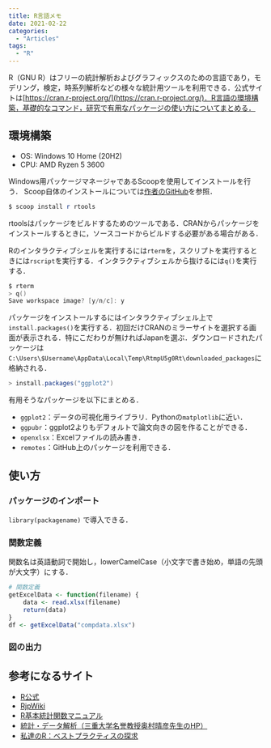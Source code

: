 ```yaml
---
title: R言語メモ
date: 2021-02-22
categories:
  - "Articles"
tags:
  - "R"
---
```


R（GNU R）はフリーの統計解析およびグラフィックスのための言語であり，モデリング，検定，時系列解析などの様々な統計用ツールを利用できる．公式サイトは[https://cran.r-project.org/](https://cran.r-project.org/)．R言語の環境構築，基礎的なコマンド，研究で有用なパッケージの使い方についてまとめる．

<!--more-->

## 環境構築
- OS: Windows 10 Home (20H2)
- CPU: AMD Ryzen 5 3600

Windows用パッケージマネージャであるScoopを使用してインストールを行う．
Scoop自体のインストールについては[作者のGitHub](https://github.com/lukesampson/scoop)を参照．
```ps1
$ scoop install r rtools
```
rtoolsはパッケージをビルドするためのツールである．CRANからパッケージをインストールするときに，ソースコードからビルドする必要がある場合がある．

Rのインタラクティブシェルを実行するには`rterm`を，スクリプトを実行するときには`rscript`を実行する．インタラクティブシェルから抜けるには`q()`を実行する．
```ps1
$ rterm
> q()
Save workspace image? [y/n/c]: y
```

パッケージをインストールするにはインタラクティブシェル上で`install.packages()`を実行する．初回だけCRANのミラーサイトを選択する画面が表示される．特にこだわりが無ければJapanを選ぶ．ダウンロードされたパッケージは`C:\Users\$Username\AppData\Local\Temp\RtmpU5g0Rt\downloaded_packages`に格納される．
```ps1
> install.packages("ggplot2")
```
有用そうなパッケージを以下にまとめる．
- `ggplot2`：データの可視化用ライブラリ．Pythonの`matplotlib`に近い．
- `ggpubr`：ggplot2よりもデフォルトで論文向きの図を作ることができる．
- `openxlsx`：Excelファイルの読み書き．
- `remotes`：GitHub上のパッケージを利用できる．

## 使い方
### パッケージのインポート
`library(packagename)` で導入できる．

### 関数定義
関数名は英語動詞で開始し，lowerCamelCase（小文字で書き始め，単語の先頭が大文字）にする．
```r
# 関数定義
getExcelData <- function(filename) {
    data <- read.xlsx(filename)
    return(data)
}
df <- getExcelData("compdata.xlsx")
```

### 図の出力

## 参考になるサイト
- [R公式](https://cran.r-project.org/)
- [RjpWiki](http://www.okadajp.org/RWiki/)
- [R基本統計関数マニュアル](https://cran.ism.ac.jp/doc/contrib/manuals-jp/Mase-Rstatman.pdf)
- [統計・データ解析（三重大学名誉教授奥村晴彦先生のHP）](https://oku.edu.mie-u.ac.jp/~okumura/stat/)
- [私達のR：ベストプラクティスの探求](https://www.jaysong.net/RBook/)